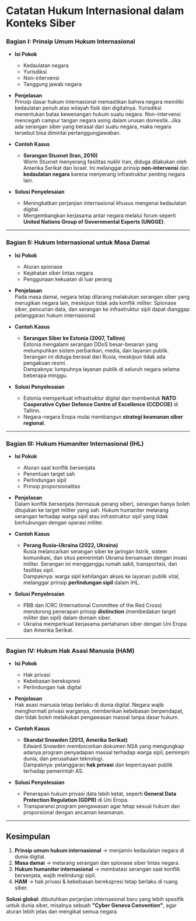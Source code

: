 # Catatan Hukum Internasional dalam Konteks Siber

### Bagian I: Prinsip Umum Hukum Internasional
- **Isi Pokok**  
  - Kedaulatan negara  
  - Yurisdiksi  
  - Non-intervensi  
  - Tanggung jawab negara  

- **Penjelasan**  
  Prinsip dasar hukum internasional memastikan bahwa negara memiliki kedaulatan penuh atas wilayah fisik dan digitalnya. Yurisdiksi menentukan batas kewenangan hukum suatu negara. Non-intervensi mencegah campur tangan negara asing dalam urusan domestik. Jika ada serangan siber yang berasal dari suatu negara, maka negara tersebut bisa dimintai pertanggungjawaban.  

- **Contoh Kasus**  
  - **Serangan Stuxnet (Iran, 2010)**  
    Worm Stuxnet menyerang fasilitas nuklir Iran, diduga dilakukan oleh Amerika Serikat dan Israel. Ini melanggar prinsip **non-intervensi** dan **kedaulatan negara** karena menyerang infrastruktur penting negara lain.  

- **Solusi Penyelesaian**  
  - Meningkatkan perjanjian internasional khusus mengenai kedaulatan digital.  
  - Mengembangkan kerjasama antar negara melalui forum seperti **United Nations Group of Governmental Experts (UNGGE)**.  

---

### Bagian II: Hukum Internasional untuk Masa Damai
- **Isi Pokok**  
  - Aturan spionase  
  - Kejahatan siber lintas negara  
  - Penggunaan kekuatan di luar perang  

- **Penjelasan**  
  Pada masa damai, negara tetap dilarang melakukan serangan siber yang merugikan negara lain, meskipun tidak ada konflik militer. Spionase siber, pencurian data, dan serangan ke infrastruktur sipil dapat dianggap pelanggaran hukum internasional.  

- **Contoh Kasus**  
  - **Serangan Siber ke Estonia (2007, Tallinn)**  
    Estonia mengalami serangan DDoS besar-besaran yang melumpuhkan sistem perbankan, media, dan layanan publik. Serangan ini diduga berasal dari Rusia, meskipun tidak ada pengakuan resmi.  
    Dampaknya: lumpuhnya layanan publik di seluruh negara selama beberapa minggu.  

- **Solusi Penyelesaian**  
  - Estonia memperkuat infrastruktur digital dan membentuk **NATO Cooperative Cyber Defence Centre of Excellence (CCDCOE)** di Tallinn.  
  - Negara-negara Eropa mulai membangun **strategi keamanan siber regional**.  

---

### Bagian III: Hukum Humaniter Internasional (IHL)
- **Isi Pokok**  
  - Aturan saat konflik bersenjata  
  - Penentuan target sah  
  - Perlindungan sipil  
  - Prinsip proporsionalitas  

- **Penjelasan**  
  Dalam konflik bersenjata (termasuk perang siber), serangan hanya boleh ditujukan ke target militer yang sah. Hukum humaniter melarang serangan terhadap warga sipil atau infrastruktur sipil yang tidak berhubungan dengan operasi militer.  

- **Contoh Kasus**  
  - **Perang Rusia–Ukraina (2022, Ukraina)**  
    Rusia melancarkan serangan siber ke jaringan listrik, sistem komunikasi, dan situs pemerintah Ukraina bersamaan dengan invasi militer. Serangan ini mengganggu rumah sakit, transportasi, dan fasilitas sipil.  
    Dampaknya: warga sipil kehilangan akses ke layanan publik vital, melanggar prinsip **perlindungan sipil** dalam IHL.  

- **Solusi Penyelesaian**  
  - PBB dan ICRC (International Committee of the Red Cross) mendorong penerapan prinsip **distinction** (membedakan target militer dan sipil) dalam domain siber.  
  - Ukraina memperkuat kerjasama pertahanan siber dengan Uni Eropa dan Amerika Serikat.  

---

### Bagian IV: Hukum Hak Asasi Manusia (HAM)
- **Isi Pokok**  
  - Hak privasi  
  - Kebebasan berekspresi  
  - Perlindungan hak digital  

- **Penjelasan**  
  Hak asasi manusia tetap berlaku di dunia digital. Negara wajib menghormati privasi warganya, memberikan kebebasan berpendapat, dan tidak boleh melakukan pengawasan massal tanpa dasar hukum.  

- **Contoh Kasus**  
  - **Skandal Snowden (2013, Amerika Serikat)**  
    Edward Snowden membocorkan dokumen NSA yang mengungkap adanya program penyadapan massal terhadap warga sipil, pemimpin dunia, dan perusahaan teknologi.  
    Dampaknya: pelanggaran **hak privasi** dan kepercayaan publik terhadap pemerintah AS.  

- **Solusi Penyelesaian**  
  - Penerapan hukum privasi data lebih ketat, seperti **General Data Protection Regulation (GDPR)** di Uni Eropa.  
  - Transparansi program pengawasan agar tetap sesuai hukum dan proporsional dengan ancaman keamanan.  

---

## Kesimpulan
1. **Prinsip umum hukum internasional** → menjamin kedaulatan negara di dunia digital.  
2. **Masa damai** → melarang serangan dan spionase siber lintas negara.  
3. **Hukum humaniter internasional** → membatasi serangan saat konflik bersenjata, wajib melindungi sipil.  
4. **HAM** → hak privasi & kebebasan berekspresi tetap berlaku di ruang siber.  

**Solusi global**: dibutuhkan perjanjian internasional baru yang lebih spesifik untuk dunia siber, misalnya sebuah **"Cyber Geneva Convention"**, agar aturan lebih jelas dan mengikat semua negara.  
